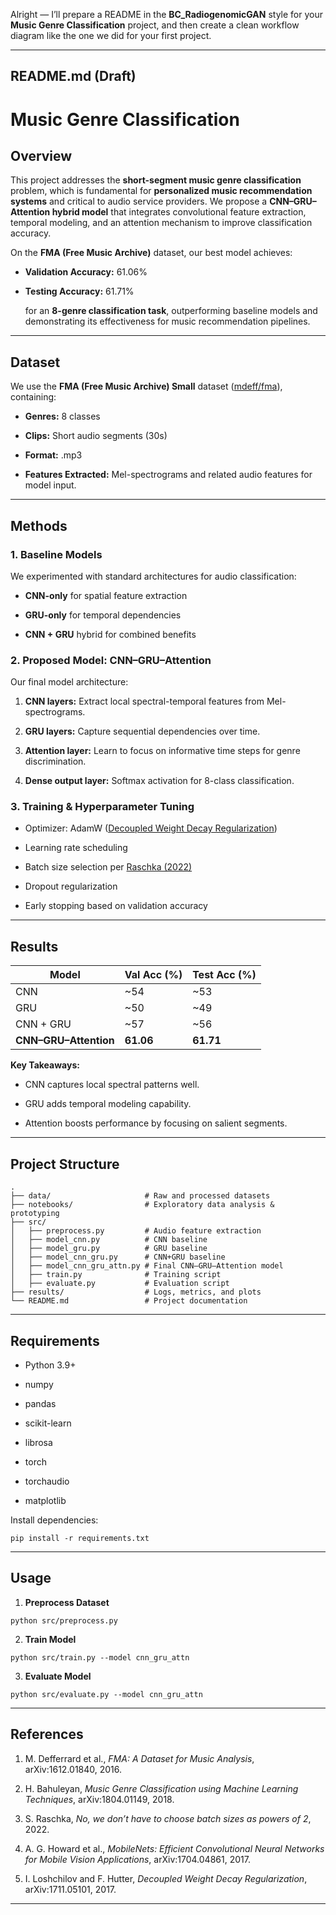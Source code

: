 Alright — I’ll prepare a README in the **BC_RadiogenomicGAN** style for your **Music Genre Classification** project, and then create a clean workflow diagram like the one we did for your first project.

---

## **README.md (Draft)**

  

# **Music Genre Classification**

  

## **Overview**

  

This project addresses the **short-segment music genre classification** problem, which is fundamental for **personalized music recommendation systems** and critical to audio service providers. We propose a **CNN–GRU–Attention hybrid model** that integrates convolutional feature extraction, temporal modeling, and an attention mechanism to improve classification accuracy.

  

On the **FMA (Free Music Archive)** dataset, our best model achieves:

- **Validation Accuracy:** 61.06%
    
- **Testing Accuracy:** 61.71%
    
    for an **8-genre classification task**, outperforming baseline models and demonstrating its effectiveness for music recommendation pipelines.
    

---

## **Dataset**

  

We use the **FMA (Free Music Archive) Small** dataset ([mdeff/fma](https://github.com/mdeff/fma)), containing:

- **Genres:** 8 classes
    
- **Clips:** Short audio segments (30s)
    
- **Format:** .mp3
    
- **Features Extracted:** Mel-spectrograms and related audio features for model input.
    

---

## **Methods**

  

### **1. Baseline Models**

  

We experimented with standard architectures for audio classification:

- **CNN-only** for spatial feature extraction
    
- **GRU-only** for temporal dependencies
    
- **CNN + GRU** hybrid for combined benefits
    

  

### **2. Proposed Model: CNN–GRU–Attention**

  

Our final model architecture:

1. **CNN layers:** Extract local spectral-temporal features from Mel-spectrograms.
    
2. **GRU layers:** Capture sequential dependencies over time.
    
3. **Attention layer:** Learn to focus on informative time steps for genre discrimination.
    
4. **Dense output layer:** Softmax activation for 8-class classification.
    

  

### **3. Training & Hyperparameter Tuning**

- Optimizer: AdamW ([Decoupled Weight Decay Regularization](https://arxiv.org/abs/1711.05101))
    
- Learning rate scheduling
    
- Batch size selection per [Raschka (2022)](https://sebastianraschka.com/blog/2022/batch-size-2.html)
    
- Dropout regularization
    
- Early stopping based on validation accuracy
    

---

## **Results**

|**Model**|**Val Acc (%)**|**Test Acc (%)**|
|---|---|---|
|CNN|~54|~53|
|GRU|~50|~49|
|CNN + GRU|~57|~56|
|**CNN–GRU–Attention**|**61.06**|**61.71**|

**Key Takeaways:**

- CNN captures local spectral patterns well.
    
- GRU adds temporal modeling capability.
    
- Attention boosts performance by focusing on salient segments.
    

---

## **Project Structure**

```
.
├── data/                     # Raw and processed datasets
├── notebooks/                # Exploratory data analysis & prototyping
├── src/
│   ├── preprocess.py         # Audio feature extraction
│   ├── model_cnn.py          # CNN baseline
│   ├── model_gru.py          # GRU baseline
│   ├── model_cnn_gru.py      # CNN+GRU baseline
│   ├── model_cnn_gru_attn.py # Final CNN–GRU–Attention model
│   ├── train.py              # Training script
│   ├── evaluate.py           # Evaluation script
├── results/                  # Logs, metrics, and plots
└── README.md                 # Project documentation
```

---

## **Requirements**

- Python 3.9+
    
- numpy
    
- pandas
    
- scikit-learn
    
- librosa
    
- torch
    
- torchaudio
    
- matplotlib
    

  

Install dependencies:

```
pip install -r requirements.txt
```

---

## **Usage**

1. **Preprocess Dataset**
    

```
python src/preprocess.py
```

2. **Train Model**
    

```
python src/train.py --model cnn_gru_attn
```

3. **Evaluate Model**
    

```
python src/evaluate.py --model cnn_gru_attn
```

---

## **References**

1. M. Defferrard et al., _FMA: A Dataset for Music Analysis_, arXiv:1612.01840, 2016.
    
2. H. Bahuleyan, _Music Genre Classification using Machine Learning Techniques_, arXiv:1804.01149, 2018.
    
3. S. Raschka, _No, we don’t have to choose batch sizes as powers of 2_, 2022.
    
4. A. G. Howard et al., _MobileNets: Efficient Convolutional Neural Networks for Mobile Vision Applications_, arXiv:1704.04861, 2017.
    
5. I. Loshchilov and F. Hutter, _Decoupled Weight Decay Regularization_, arXiv:1711.05101, 2017.
    

---


